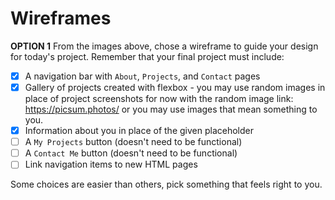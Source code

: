 # Wireframes
**OPTION 1**
From the images above, chose a wireframe to guide your design for today's project. Remember that your final project must include:

- [X]  A navigation bar with `About`, `Projects`, and `Contact` pages
- [X]  Gallery of projects created with flexbox - you may use random images in place of project screenshots for now with the random image link: https://picsum.photos/ or you may use images that mean something to you.
- [X]  Information about you in place of the given placeholder
- [ ]  A `My Projects` button (doesn't need to be functional)
- [ ]  A `Contact Me` button (doesn't need to be functional)
- [ ]  Link navigation items to new HTML pages

Some choices are easier than others, pick something that feels right to you. 